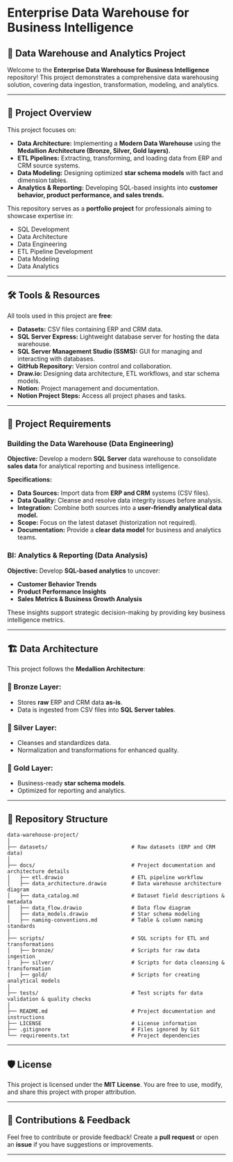 # Enterprise Data Warehouse for Business Intelligence

## 🚀 Data Warehouse and Analytics Project
Welcome to the **Enterprise Data Warehouse for Business Intelligence** repository! This project demonstrates a comprehensive data warehousing solution, covering data ingestion, transformation, modeling, and analytics.

---

## 📖 Project Overview
This project focuses on:

- **Data Architecture:** Implementing a **Modern Data Warehouse** using the **Medallion Architecture (Bronze, Silver, Gold layers).**
- **ETL Pipelines:** Extracting, transforming, and loading data from ERP and CRM source systems.
- **Data Modeling:** Designing optimized **star schema models** with fact and dimension tables.
- **Analytics & Reporting:** Developing SQL-based insights into **customer behavior, product performance, and sales trends.**

This repository serves as a **portfolio project** for professionals aiming to showcase expertise in:
- SQL Development
- Data Architecture
- Data Engineering
- ETL Pipeline Development
- Data Modeling
- Data Analytics

---

## 🛠️ Tools & Resources
All tools used in this project are **free**:

- **Datasets:** CSV files containing ERP and CRM data.
- **SQL Server Express:** Lightweight database server for hosting the data warehouse.
- **SQL Server Management Studio (SSMS):** GUI for managing and interacting with databases.
- **GitHub Repository:** Version control and collaboration.
- **Draw.io:** Designing data architecture, ETL workflows, and star schema models.
- **Notion:** Project management and documentation.
- **Notion Project Steps:** Access all project phases and tasks.

---

## 🚀 Project Requirements
### **Building the Data Warehouse (Data Engineering)**
**Objective:** Develop a modern **SQL Server** data warehouse to consolidate **sales data** for analytical reporting and business intelligence.

**Specifications:**
- **Data Sources:** Import data from **ERP and CRM** systems (CSV files).
- **Data Quality:** Cleanse and resolve data integrity issues before analysis.
- **Integration:** Combine both sources into a **user-friendly analytical data model.**
- **Scope:** Focus on the latest dataset (historization not required).
- **Documentation:** Provide a **clear data model** for business and analytics teams.

### **BI: Analytics & Reporting (Data Analysis)**
**Objective:** Develop **SQL-based analytics** to uncover:
- **Customer Behavior Trends**
- **Product Performance Insights**
- **Sales Metrics & Business Growth Analysis**

These insights support strategic decision-making by providing key business intelligence metrics.

---

## 🏗️ Data Architecture
This project follows the **Medallion Architecture**:

### **🔹 Bronze Layer:**
- Stores **raw** ERP and CRM data **as-is**.
- Data is ingested from CSV files into **SQL Server tables**.

### **🔸 Silver Layer:**
- Cleanses and standardizes data.
- Normalization and transformations for enhanced quality.

### **🏅 Gold Layer:**
- Business-ready **star schema models**.
- Optimized for reporting and analytics.

---

## 📂 Repository Structure
```
data-warehouse-project/
│
├── datasets/                           # Raw datasets (ERP and CRM data)
│
├── docs/                               # Project documentation and architecture details
│   ├── etl.drawio                      # ETL pipeline workflow
│   ├── data_architecture.drawio        # Data warehouse architecture diagram
│   ├── data_catalog.md                 # Dataset field descriptions & metadata
│   ├── data_flow.drawio                # Data flow diagram
│   ├── data_models.drawio              # Star schema modeling
│   ├── naming-conventions.md           # Table & column naming standards
│
├── scripts/                            # SQL scripts for ETL and transformations
│   ├── bronze/                         # Scripts for raw data ingestion
│   ├── silver/                         # Scripts for data cleansing & transformation
│   ├── gold/                           # Scripts for creating analytical models
│
├── tests/                              # Test scripts for data validation & quality checks
│
├── README.md                           # Project documentation and instructions
├── LICENSE                             # License information
├── .gitignore                          # Files ignored by Git
└── requirements.txt                    # Project dependencies
```

---

## 🛡️ License
This project is licensed under the **MIT License**. You are free to use, modify, and share this project with proper attribution.

---

## 📢 Contributions & Feedback
Feel free to contribute or provide feedback! Create a **pull request** or open an **issue** if you have suggestions or improvements.

---
